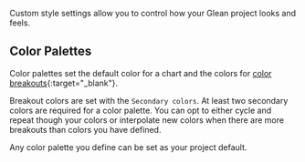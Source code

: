 Custom style settings allow you to control how your Glean project looks and feels.

## Color Palettes

Color palettes set the default color for a chart and the colors for [color breakouts](../visualizing-data/Breakout.md#color-breakout){:target="\_blank"}.

Breakout colors are set with the `Secondary colors`. At least two secondary colors are required for a color palette. You can opt to either cycle and repeat though your colors or interpolate new colors when there are more breakouts than colors you have defined.

Any color palette you define can be set as your project default.
